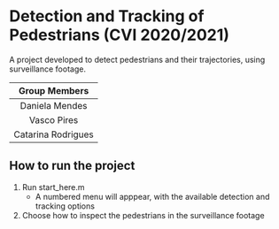 # Detection and Tracking of Pedestrians (CVI 2020/2021)

A project developed to detect pedestrians and their trajectories, using surveillance footage.

| Group Members |
| :-: |
|Daniela Mendes|
|Vasco Pires|
|Catarina Rodrigues|

## How to run the project ##
1. Run start_here.m
    * A numbered menu will apppear, with the available detection and tracking options
2. Choose how to inspect the pedestrians in the surveillance footage